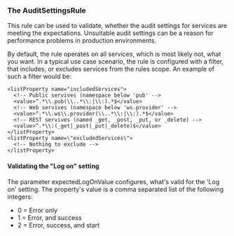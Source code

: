 ### The AuditSettingsRule

This rule can be used to validate, whether the audit settings for services are meeting the expectations. Unsuitable audit
 settings can be a reason for performance problems in production environments.
 
 By default, the rule operates on all services, which is most likely not, what you want. In a typical use case scenario,
  the rule is configured with a filter, that includes, or excludes services from the rules scope. An example of such a filter
   would be:
   
    <listProperty name="includedServices">
      <!-- Public servives (namespace below 'pub' -->
      <value>^.*\\.pub(\\..*\\:|\\:).*$</value>
      <!-- Web servives (namespace below 'ws.provider' -->
      <value>^.*\\.ws\\.provider(\\..*\\:|\\:).*$</value>
      <!-- REST servives (named _get, _post, _put, or _delete) -->
      <value>^.*\\:(_get|_post|_put|_delete)$</value>
    </listProperty>
    <listProperty name=\"excludedServices\">
      <!-- Nothing to exclude -->
    </listProperty>

#### Validating the "Log on" setting

The parameter expectedLogOnValue configures, what's valid for the 'Log on' setting.
The property's value is a comma separated list of the following integers:

   - 0 = Error only
   - 1 = Error, and success
   - 2 = Error, success, and start

 
